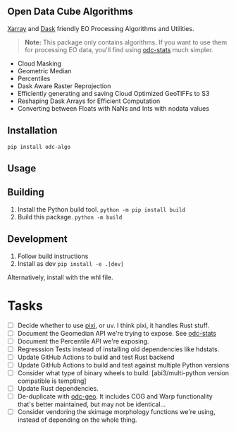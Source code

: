 ## Open Data Cube Algorithms

[Xarray] and [Dask] friendly EO Processing Algorithms and Utilities.

> **Note:** This package only contains algorithms. If you want to use them for processing
> EO data, you'll find using [odc-stats] much simpler.


- Cloud Masking
- Geometric Median
- Percentiles
- Dask Aware Raster Reprojection
- Efficiently generating and saving Cloud Optimized GeoTIFFs to S3
- Reshaping Dask Arrays for Efficient Computation
- Converting between Floats with NaNs and Ints with nodata values


[Dask]: https://www.dask.org/
[Xarray]: https://docs.xarray.dev/en/stable/
[odc-stats]: https://github.com/opendatacube/odc-stats

## Installation

```
pip install odc-algo
```

## Usage

## Building

1. Install the Python build tool. `python -m pip install build`
2. Build this package. `python -m build`


## Development

1. Follow build instructions
2. Install as dev `pip install -e .[dev]`

Alternatively, install with the whl file.


# Tasks

- [ ] Decide whether to use [pixi], or uv. I think pixi, it handles Rust stuff.
- [ ] Document the Geomedian API we're trying to expose. See [odc-stats]
- [ ] Document the Percentile API we're exposing.
- [ ] Regresssion Tests instead of installing old dependencies like hdstats.
- [ ] Update GitHub Actions to build and test Rust backend
- [ ] Update GitHub Actions to build and test against multiple Python versions
- [ ] Consider what type of binary wheels to build. [abi3/multi-python version compatible is tempting]
- [ ] Update Rust dependencies.
- [ ] De-duplicate with [odc-geo]. It includes COG and Warp functionality that's better maintained, but may not be identical...
- [ ] Consider vendoring the skimage morphology functions we're using, instead of depending on the whole thing.

[odc-geo]: https://github.com/opendatacube/odc-geo
[pixi]: https://pixi.sh/latest/
